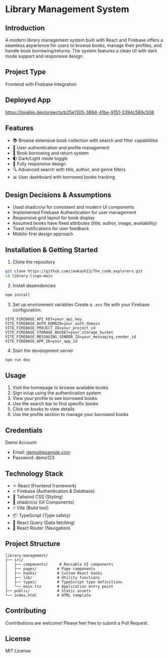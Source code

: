 # Library Management System

## Introduction
A modern library management system built with React and Firebase offers a seamless experience for users to browse books, manage their profiles, and handle book borrowing/returns. The system features a clean UI with dark mode support and responsive design.

## Project Type
Frontend with Firebase Integration

## Deployed App
https://lovable.dev/projects/b25e1305-3894-41be-9151-3394c589c508

## Features
- 📚 Browse extensive book collection with search and filter capabilities
- 👤 User authentication and profile management
- 📖 Book borrowing and return system
- 🌓 Dark/Light mode toggle
- 📱 Fully responsive design
- 🔍 Advanced search with title, author, and genre filters
- 📊 User dashboard with borrowed books tracking

## Design Decisions & Assumptions
- Used shadcn/ui for consistent and modern UI components
- Implemented Firebase Authentication for user management
- Responsive grid layout for book display
- Assumed books have fixed attributes (title, author, image, availability)
- Toast notifications for user feedback
- Mobile-first design approach

## Installation & Getting Started
1. Clone the repository
```bash
git clone https://github.com/imakash13/The_code_explorers.git
cd library-lingo-main
```

2. Install dependencies
```bash
npm install
```

3. Set up environment variables
Create a `.env` file with your Firebase configuration:
```
VITE_FIREBASE_API_KEY=your_api_key
VITE_FIREBASE_AUTH_DOMAIN=your_auth_domain
VITE_FIREBASE_PROJECT_ID=your_project_id
VITE_FIREBASE_STORAGE_BUCKET=your_storage_bucket
VITE_FIREBASE_MESSAGING_SENDER_ID=your_messaging_sender_id
VITE_FIREBASE_APP_ID=your_app_id
```

4. Start the development server
```bash
npm run dev
```

## Usage
1. Visit the homepage to browse available books
2. Sign in/up using the authentication system
3. View your profile to see borrowed books
4. Use the search bar to find specific books
5. Click on books to view details
6. Use the profile section to manage your borrowed books

## Credentials
Demo Account:
- Email: demo@example.com
- Password: demo123

## Technology Stack
- ⚛️ React (Frontend framework)
- 🔥 Firebase (Authentication & Database)
- 💨 Tailwind CSS (Styling)
- 🎨 shadcn/ui (UI Components)
- ⚡ Vite (Build tool)
- 📦 TypeScript (Type safety)
- 🔄 React Query (Data fetching)
- 🎯 React Router (Navigation)

## Project Structure
```
library-management/
├── src/
│   ├── components/     # Reusable UI components
│   ├── pages/         # Page components
│   ├── hooks/         # Custom React hooks
│   ├── lib/           # Utility functions
│   ├── types/         # TypeScript type definitions
│   └── main.tsx       # Application entry point
├── public/            # Static assets
└── index.html         # HTML template
```

## Contributing
Contributions are welcome! Please feel free to submit a Pull Request.

## License
MIT License

